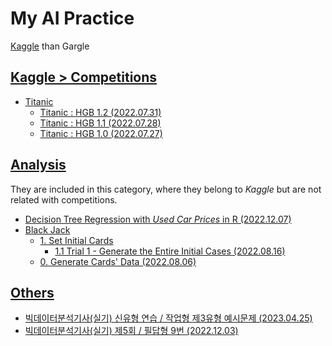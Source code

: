 # My AI Practice

[Kaggle](https://www.kaggle.com/) than Gargle


## [Kaggle > Competitions](/Kaggle/Competitions)

- [Titanic](Kaggle/Competitions/Titanic#kaggle--competitions)
  - [Titanic : HGB 1.2 (2022.07.31)](Kaggle/Competitions/Titanic#titanic--hgb-12-20220731)
  - [Titanic : HGB 1.1 (2022.07.28)](Kaggle/Competitions/Titanic#titanic--hgb-11-20220728)
  - [Titanic : HGB 1.0 (2022.07.27)](Kaggle/Competitions/Titanic#titanic--hgb-10-20220727)


## [Analysis](/Kaggle/Analysis/)

  They are included in this category, where they belong to *Kaggle* but are not related with competitions.

  - [Decision Tree Regression with *Used Car Prices* in R (2022.12.07)](./Kaggle/Analysis/CarPrice/)
  - [Black Jack](/BlackJack)
    - [1. Set Initial Cards](BlackJack#1-set-initial-cards)
      - [1.1 Trial 1 - Generate the Entire Initial Cases (2022.08.16)](BlackJack#11-trial-1---generate-the-entire-initial-cases-20220816)
    - [0. Generate Cards' Data (2022.08.06)](BlackJack#0-generate-cards-data-20220806)


## [Others](/Others/)

  - [빅데이터분석기사(실기) 신유형 연습 / 작업형 제3유형 예시문제 (2023.04.25)](./Others/README.md#빅데이터분석기사실기-신유형-연습--작업형-제3유형-예시문제-20230425)
  - [빅데이터분석기사(실기) 제5회 / 필답형 9번 (2022.12.03)](./Others/README.md#빅데이터분석기사실기-제5회--필답형-9번-20221203)